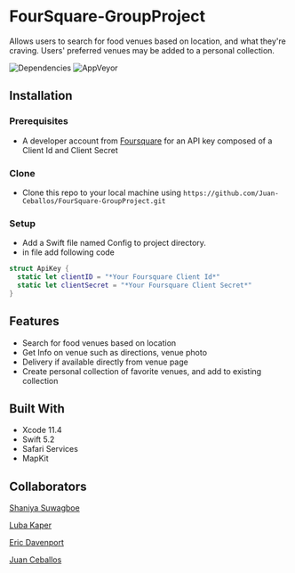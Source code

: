 # FourSquare-GroupProject
Allows users to search for food venues based on location, and what they're craving. Users' preferred venues may be added to a personal collection.

![Dependencies](https://img.shields.io/badge/dependencies-up%20to%20date-brightgreen) ![AppVeyor](https://img.shields.io/badge/build-passing-brightgreen)

## Installation

### Prerequisites

* A developer account from [Foursquare](https://foursquare.com/) for an API key composed of a Client Id and Client Secret

### Clone

* Clone this repo to your local machine using `https://github.com/Juan-Ceballos/FourSquare-GroupProject.git`

### Setup

* Add a Swift file named Config to project directory.
* in file add following code
```swift
struct ApiKey {
  static let clientID = "*Your Foursquare Client Id*"
  static let clientSecret = "*Your Foursquare Client Secret*"
}
```

## Features

* Search for food venues based on location
* Get Info on venue such as directions, venue photo
* Delivery if available directly from venue page
* Create personal collection of favorite venues, and add to existing collection

## Built With

* Xcode 11.4
* Swift 5.2
* Safari Services
* MapKit

## Collaborators
[Shaniya Suwagboe](https://github.com/suwagboe)

[Luba Kaper](https://github.com/LubaKaper)

[Eric Davenport](https://github.com/EricDavenport)

[Juan Ceballos](https://github.com/Juan-Ceballos)
